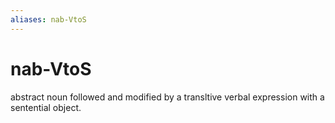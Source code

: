 ```yaml
---
aliases: nab-VtoS
---
```

# nab-VtoS

abstract noun followed and modified by a transltive verbal expression with a sentential object.
> 